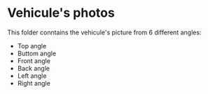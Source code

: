 # Vehicule's photos
This folder conntains the vehicule's picture from 6 different angles:
- Top angle
- Buttom angle
- Front angle
- Back angle
- Left angle
- Right angle
